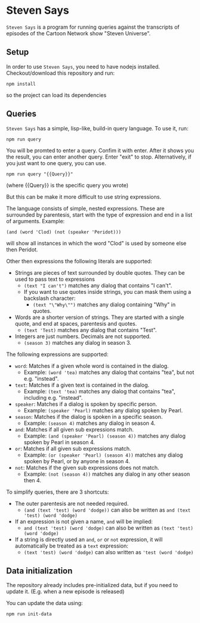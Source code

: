 # Steven Says

`Steven Says` is a program for running queries against the transcripts of episodes of the Cartoon Network show "Steven Universe".

## Setup

In order to use `Steven Says`, you need to have nodejs installed. Checkout/download this repository and run:

```
npm install
```

so the project can load its dependencies

## Queries

`Steven Says` has a simple, lisp-like, build-in query language. To use it, run:

```
npm run query
```

You will be promted to enter a query. Confim it with enter. After it shows you the result, you can enter another query. Enter "exit" to stop. Alternatively, if you just want to one query, you can use.

```
npm run query "{{Query}}"
```

(where {{Query}} is the specific query you wrote)

But this can be make it more difficult to use string expressions.

The language consists of simple, nested expressions. These are surrounded by parentesis, start with the type of expression and end in a list of arguments. Example:

```
(and (word 'Clod) (not (speaker 'Peridot)))
```

will show all instances in which the word "Clod" is used by someone else then Peridot.

Other then expressions the following literals are supported:
* Strings are pieces of text surrounded by double quotes. They can be used to pass text to expressions
  * `(text "I can't")` matches any dialog that contains "I can't".
  * If you want to use quotes inside strings, you can mask them using a backslash character:
    * `(text "\"Why\"")` matches any dialog containing "Why" in quotes.
* Words are a shorter version of strings. They are started with a single quote, and end at spaces, parentesis and quotes.
  * `(text 'Test)` matches any dialog that contains "Test".
* Integers are just numbers. Decimals are not supported.
  * `(season 3)` matches any dialog in season 3.

The following expressions are supported:

* `word`: Matches if a given whole word is contained in the dialog.
  * Example: `(word 'tea)` matches any dialog that contains "tea", but not e.g. "instead".
* `text`: Matches if a given text is contained in the dialog.
  * Example: `(text 'tea)` matches any dialog that contains "tea", including e.g. "instead".
* `speaker`: Matches if a dialog is spoken by specific person.
  * Example: `(speaker 'Pearl)` matches any dialog spoken by Pearl.
* `season`: Matches if the dialog is spoken in a specific season.
  * Example: `(season 4)` matches any dialog in season 4.
* `and`: Matches if all given sub expressions match.
  * Example: `(and (speaker 'Pearl) (season 4))` matches any dialog spoken by Pearl in season 4.
* `or`: Matches if all given sub expressions match.
  * Example: `(or (speaker 'Pearl) (season 4))` matches any dialog spoken by Pearl, or by anyone in season 4.
* `not`: Matches if the given sub expressions does not match.
  * Example: `(not (season 4))` matches any dialog in any other season then 4.

To simplify queries, there are 3 shortcuts:
* The outer parentesis are not needed required.
  * `(and (text 'test) (word 'dodge))` can also be written as `and (text 'test) (word 'dodge)`
* If an expression is not given a name, `and` will be implied:
  *  `and (text 'test) (word 'dodge)` can also be written as `(text 'test) (word 'dodge)`
* If a string is directly used an `and`, `or` or `not` expression, it will automatically be treated as a `text` expression:
  * `(text 'test) (word 'dodge)` can also written as `'test (word 'dodge)`

## Data initialization
The repository already includes pre-initialized data, but if you need to update it. (E.g. when a new episode is released)

You can update the data using:

```
npm run init-data
```
